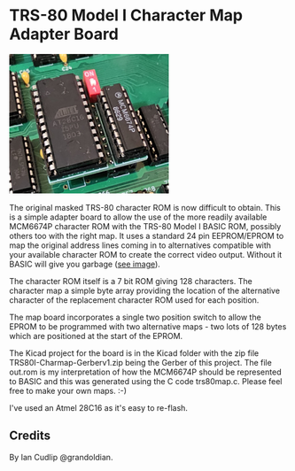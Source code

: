 # TRS-80 Model I Character Map Adapter Board

![Board with an EEPROM, MCM6674P Character ROM and a single position switch](https://github.com/Board-Folk/TRS80IJP/blob/main/images/charmapboard.jpg)

The original masked TRS-80 character ROM is now difficult to obtain. This is a simple adapter board to allow the use of the more readily available MCM6674P character ROM with the TRS-80 Model I BASIC ROM, possibly others too with the right map. It uses a standard 24 pin EEPROM/EPROM to map the original address lines coming in to alternatives compatible with your available character ROM to create the correct video output. Without it BASIC will give you garbage ([see image](https://github.com/Board-Folk/TRS80IJP/blob/main/images/wrongmap.jpg)).

The character ROM itself is a 7 bit ROM giving 128 characters. The character map a simple byte array providing the location of the alternative character of the replacement character ROM used for each position.

The map board incorporates a single two position switch to allow the EPROM to be programmed with two alternative maps - two lots of 128 bytes which are positioned at the start of the EPROM.

The Kicad project for the board is in the Kicad folder with the zip file TRS80I-Charmap-Gerberv1.zip being the Gerber of this project. The file out.rom is my interpretation of how the MCM6674P should be represented to BASIC and this was generated using the C code trs80map.c. Please feel free to make your own maps. :-)

I've used an Atmel 28C16 as it's easy to re-flash.

## Credits

By Ian Cudlip @grandoldian.